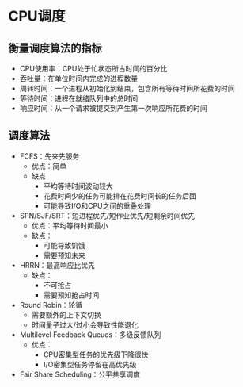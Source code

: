 # CPU调度

## 衡量调度算法的指标
+ CPU使用率：CPU处于忙状态所占时间的百分比
+ 吞吐量：在单位时间内完成的进程数量
+ 周转时间：一个进程从初始化到结束，包含所有等待时间所花费的时间
+ 等待时间：进程在就绪队列中的总时间
+ 响应时间：从一个请求被提交到产生第一次响应所花费的时间

## 调度算法
+ FCFS：先来先服务
    + 优点：简单
    + 缺点
        + 平均等待时间波动较大
        + 花费时间少的任务可能排在花费时间长的任务后面
        + 可能导致I/O和CPU之间的重叠处理
+ SPN/SJF/SRT：短进程优先/短作业优先/短剩余时间优先
    + 优点：平均等待时间最小
    + 缺点：
        + 可能导致饥饿
        + 需要预知未来
+ HRRN：最高响应比优先
    + 缺点： 
        + 不可抢占
        + 需要预知抢占时间
+ Round Robin：轮循
    + 需要额外的上下文切换
    + 时间量子过大/过小会导致性能退化
+ Multilevel Feedback Queues：多级反馈队列
    + 优点：
        + CPU密集型任务的优先级下降很快
        + I/O密集型任务停留在高优先级
+ Fair Share Scheduling：公平共享调度

